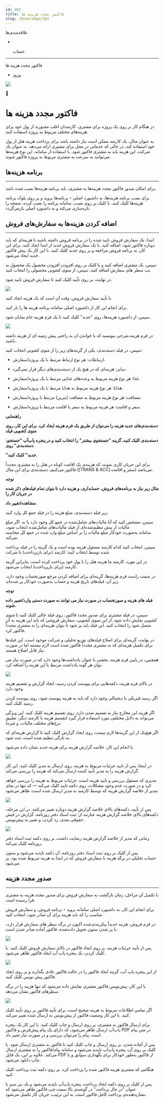 ```yaml
---
id: 162
title: فاکتور مجدد هزینه ها
slug: /knowledge/162
---
```


 
  علاقه‌مندی‌ها
* [​](./162)

  حساب

---

 

فاکتور مجدد هزینه ها

- [ورود](/web/login?redirect=/knowledge/article/162)

![](https://odoofarsi.com/web/image/2651?access_token=df63284b-6b0a-4c5d-8cae-c8ebcbb4e0c2)

📖

# فاکتور مجدد هزینه ها

در هنگام کار بر روی یک پروژه برای مشتری، کارمندان اغلب مجبورند از پول خود برای هزینه‌های مختلف مربوط به پروژه استفاده کنند.

به عنوان مثال، یک کارمند ممکن است نیاز داشته باشد برای پرداخت هزینه هتل از پول خود استفاده کند، در حالی که خدماتی در محل برای مشتری ارائه می‌دهد. به عنوان یک شرکت، این هزینه باید به مشتری فاکتور شود. با استفاده از سامانه، این نوع هزینه‌ها می‌توانند به سرعت به مشتری مربوط به پروژه فاکتور شوند.

## **برنامه هزینه‌ها**

---

برای امکان صدور فاکتور مجدد هزینه‌ها به مشتری، باید برنامه هزینه‌ها نصب شده باشد.

برای نصب برنامه هزینه‌ها، به داشبورد اصلی ‣ برنامه‌ها بروید و بر روی بلوک برنامه هزینه‌ها کلیک کنید. با کلیک بر روی نصب، سامانه برنامه را نصب کرده، صفحه را تازه‌سازی می‌کند و به داشبورد اصلی بازمی‌گردد.

## **اضافه کردن هزینه‌ها به سفارش‌های فروش**

---

ابتدا، یک سفارش فروش تایید شده را در برنامه فروش داشته باشید تا هزینه‌ای که باید دوباره فاکتور شود، اضافه کنید. یا یک سفارش فروش جدید از ابتدا ایجاد کنید. برای این کار، به برنامه فروش مراجعه و بر روی جدید کلیک کنید. با این کار یک پیش فاکتور جدید ایجاد می‌شود.

سپس، یک مشتری اضافه کنید و با کلیک بر روی افزودن افزودن محصول یک محصول به تب سطر های سفارش اضافه کنید. سپس، از منوی کشویی محصولی را انتخاب کنید.

در نهایت، بر روی تأیید کلیک کنید تا سفارش فروش تایید شود.

![](https://odoofarsi.com/web/image/1452-4ff043ed/image.png?access_token=33c62614-8a3a-436d-84a2-a639a855a6b6)

با تأیید سفارش فروش، وقت آن است که یک هزینه ایجاد کنید.

برای انجام این کار از داشبورد اصلی سامانه برنامه هزینه ها را باز کنید.

سپس، از داشبورد هزینه‌ها، روی "جدید" کلیک کنید تا یک فرم هزینه خام نمایان شود.

![](https://odoofarsi.com/web/image/1464-afd52a76/image.png?access_token=68951bdf-d073-479d-90e1-6ec9c8050a73)

در فرم هزینه،شرحی بنویسید که با خواندن ان به راحتی پیش زمینه ای از هزینه داشته باشید.

سپس، در فیلد دسته‌بندی، یکی از گزینه‌های زیر را از منوی کشویی انتخاب کنید:

* ارتباطات: هر نوع ارتباط مرتبط با یک پروژه/سفارش.
* سایر: هزینه‌ای که در هیچ یک از دسته‌بندی‌های دیگر قرار نمی‌گیرد.
* غذا: هر نوع هزینه مربوط به وعده‌های غذایی مرتبط با یک پروژه/سفارش.
* هدایا: هر نوع هزینه مربوط به هدایا مرتبط با یک پروژه/سفارش.
* مسافت: هر نوع هزینه مربوط به مسافت (بنزین) مرتبط با پروژه/سفارش.

* سفر و اقامت: هر هزینه مربوط به سفر یا اقامت مرتبط با پروژه/سفارش.

**راهنمایی**

**دسته‌بندی‌های جدید هزینه را می‌توان از طریق یک فرم هزینه ایجاد کرد. برای این کار، روی منوی کشویی فیلد**

**دسته‌بندی کلیک کنید، گزینه "جستجوی بیشتر" را انتخاب کنید و در پنجره پاپ‌آپ "جستجو: دسته‌بندی" روی**

**"جدید" کلیک کنید.**

برای این جریان کاری نمونه، که هزینه‌ی یک اقامت کوتاه در هتل را به مشتری مجدداً فاکتور می‌کنیم، دسته‌بندی برای این مثال ([TRANS & ACC] سفر و اقامت) می‌باشد.

**توجه**

**مثال زیر نیاز به برنامه‌های فروش، حسابداری، و هزینه دارد تا بتوان تمام فیلدهای ذکر شده در جریان کار را**

**مشاهده/تغییر داد.**

زیر فیلد دسته‌بندی، مبلغ هزینه را در فیلد جمع کل وارد کنید.

سپس، مشخص کنید که آیا مالیات‌های شامل‌شده در جمع کل وجود دارد یا نه. اگر مبلغ مالیات از پیش تنظیم‌شده‌ای از فیلد مالیات‌های شامل‌شده انتخاب شود، سامانه به‌صورت خودکار مبلغ مالیات را بر اساس مبلغ وارد شده در جمع کل محاسبه می‌کند.

سپس، انتخاب کنید کدام کارمند مسئول هزینه بوده است و یک گزینه را در فیلد پرداخت شده توسط انتخاب کنید: کارمند (برای بازپرداخت) یا شرکت.

در این مورد، کارمند ما هزینه هتل را با پول خود پرداخت کرده است، بنابراین گزینه کارمند (برای بازپرداخت) انتخاب می‌شود.

در سمت راست فرم هزینه‌ها، گزینه‌ای برای اضافه کردن مرجع صورتحساب وجود دارد. زیر آن، فیلدهای تاریخ هزینه و حساب به‌صورت خودکار پر شده‌اند.

**توجه**

**فیلد های هزینه و صورتحساب در صورت نیاز می توانند به صورت دستی وارد/تغییر داده شوند.**

سپس، در فیلد مشتری برای صدور مجدد فاکتور، روی فیلد خالی کلیک کنید تا منوی کشویی نمایش داده شود. از این منوی کشویی، سفارش فروشی که باید این هزینه به آن متصل شود را انتخاب کنید. این فیلد باید پر شود تا بتوان هزینه‌ای را به مشتری مجدداً فاکتور کرد.

در نهایت، گزینه‌ای برای اصلاح فیلدهای توزیع تحلیلی و شرکت موجود است. این فیلدها برای تکمیل هزینه‌ای که به مشتری مجدداً فاکتور شده است لازم نیستند اما در صورت نیاز قابل اصلاح هستند.

همچنین، در پایین فرم هزینه، بخشی با عنوان یادداشت‌ها وجود دارد که در صورت نیاز می توان هر گونه یادداشت مرتبط با این هزینه را اضافه کرد.

![](https://odoofarsi.com/web/image/1474-0dffb625/image.png?access_token=57946328-a2be-46bd-bfd2-633fcef56eb1)

در بالای فرم هزینه، دکمه‌هایی برای پیوست کردن رسید، ایجاد گزارش و تقسیم هزینه وجود دارد.

اگر رسید فیزیکی یا دیجیتالی وجود دارد که باید به هزینه پیوست شود، روی پیوست کردن رسید کلیک کنید.

اگر هزینه این مخارج نیاز به تقسیم شدن دارد، روی تقسیم هزینه کلیک کنید. این ویژگی می‌تواند به دلایل مختلفی مورد استفاده قرار گیرد (تقسیم هزینه با کارمند دیگر، تطبیق نرخ‌های مختلف مالیات، و غیره).

اگر هیچ‌یک از این گزینه‌ها لازم نیست، روی ایجاد گزارش کلیک کنید تا گزارش هزینه‌ای که به تازگی تنظیم شده است، ثبت شود.

با انجام این کار، خلاصه گزارش هزینه برای هزینه جدید نشان داده می‌شود.

![](https://odoofarsi.com/web/image/1475-397cac19/image.png?access_token=086bf5f3-b2ab-401c-807f-37eed96db8ab)

در اینجا، پس از تایید جزئیات مربوط به هزینه، روی ارسال به مدیر کلیک کنید. این کار گزارش هزینه را به مدیر تأیید کننده ارسال می‌کند که هزینه را بررسی می‌کند.

مدیری که مسئول بررسی و تایید هزینه است، جزئیات مربوط به هزینه را بررسی خواهد کرد و در صورت عدم وجود مشکلات، روی دکمه تایید کلیک می‌کند — که تنها در نمای مدیر از خلاصه گزارش هزینه که توسط کارمند به مدیر ارسال شده است، ظاهر می‌شود.

![](https://odoofarsi.com/web/image/1476-de376d29/Screen%20Shot%202024-07-29%20at%2011.11.46%20AM.png?access_token=b310d141-cfda-4778-a8a8-0cacfb4b28d4)

پس از تأیید، دکمه‌های بالای خلاصه گزارش هزینه دوباره تغییر می‌کنند. در این مرحله، دکمه‌های بالای خلاصه گزارش هزینه عبارتند از: ثبت اسناد دفتر روزنامه، گزارش در فیش حقوقی بعدی، رد کردن، و تغییر به پیش‌نویس.

![](https://odoofarsi.com/web/image/1477-c07e7da6/image.png?access_token=ef7aef97-f7d0-4894-87f1-0f1e978fe2d0)

زمانی که مدیر از خلاصه گزارش هزینه رضایت داشت، بر روی دکمه ثبت اسناد دفتر روزنامه کلیک می‌کند.

پس از کلیک بر روی ثبت اسناد دفتر روزنامه، آن دکمه ناپدید می‌شود و ستون حساب تحلیلی در برگه هزینه با سفارش فروش که در ابتدا به هزینه مربوط شده بود، پر می‌شود.

## **صدور مجدد هزینه**

---

با تکمیل آن مراحل، زمان بازگشت به سفارش فروش برای صدور مجدد هزینه به مشتری فرا رسیده است.

برای انجام این کار، به داشبورد اصلی سامانه بروید ‣ برنامه فروش، و سفارش فروش مناسب را که باید هزینه برای آن صادر شود، انتخاب کنید.

در فرم فروش، هزینه جدیداً پیکربندی‌شده اکنون در برگه سطر های سفارش قرار دارد، با پر شدن ستون تحویل داده‌شده، فاکتور آماده صادر شدن است.

![](https://odoofarsi.com/web/image/1701-05476b8f/Screen%20Shot%202024-07-30%20at%209.11.57%20AM.png?access_token=92a507e8-0246-4a16-84ed-ffdb42f3203a)

پس از تأیید جزئیات هزینه، بر روی ایجاد فاکتور در بالای سفارش فروش کلیک کنید. با کلیک کردن، یک پنجره پاپ آپ ایجاد فاکتور ظاهر می‌شود.

![](https://odoofarsi.com/web/image/1702-f905ee9b/image.png?access_token=55482266-db28-4b86-9d93-c46ea0bd2c04)

از این پنجره پاپ آپ، گزینه ایجاد فاکتور را در حالت فاکتور عادی بگذارید و بر روی ایجاد فاکتور پیش نویس کلیک کنید.

با این کار، پیش‌نویس فاکتور مشتری نمایش داده می‌شود که تنها هزینه را در برگه سطرهای فاکتور نشان می‌دهد.

![](https://odoofarsi.com/web/image/1703-c883ef5d/Screen%20Shot%202024-07-30%20at%209.22.33%20AM.png?access_token=db3600d3-2576-41cf-9f95-c541c0f29a9b)

اگر تمامی اطلاعات مربوط به هزینه صحیح است، برای تأیید فاکتور بر روی تأیید کلیک کنید. با این کار وضعیت فاکتور از پیش‌نویس به ارسال شده تغییر می‌کند.

برای ارسال فاکتور به مشتری، بر روی ارسال و چاپ کلیک کنید. با این کار یک پنجره پاپ‌آپ ارسال ظاهر می‌شود، که دارای یک پیام پیش‌فرض و فاکتور PDF در متن پیام است. پیام را می‌توان بررسی و در صورت نیاز تغییر داد.

پس از آماده شدن، بر روی ارسال و چاپ کلیک کنید تا فاکتور به مشتری ارسال شود. با کلیک بر روی آن، پنجره پاپ‌آپ ناپدید می‌شود و سامانه پیام/فاکتور را به مشتری ارسال می‌کند. علاوه بر این، یک فایل PDF از فاکتور به‌طور خودکار برای نگهداری سوابق و یا چاپ دانلود می‌شود.

هنگامی که مشتری هزینه فاکتور شده را پرداخت کرد، بر روی دکمه ثبت پرداخت کلیک کنید.

پس از کلیک بر روی دکمه ایجاد پرداخت، پنجره پاپ‌آپ ناپدید می‌شود و یک بنر سبز با عنوان "در حال پرداخت" در گوشه‌ی بالا سمت چپ فاکتور ظاهر می‌شود که نشان‌دهنده‌ی پرداخت کامل فاکتور است. به این ترتیب، جریان کار تکمیل می‌شود.